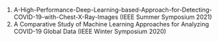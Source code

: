 1. A-High-Performance-Deep-Learning-based-Approach-for-Detecting-COVID-19-with-Chest-X-Ray-Images (IEEE Summer Symposium 2021)
2. A Comparative Study of Machine Learning Approaches for Analyzing COVID-19 Global Data (IEEE Winter Symposium 2020)
